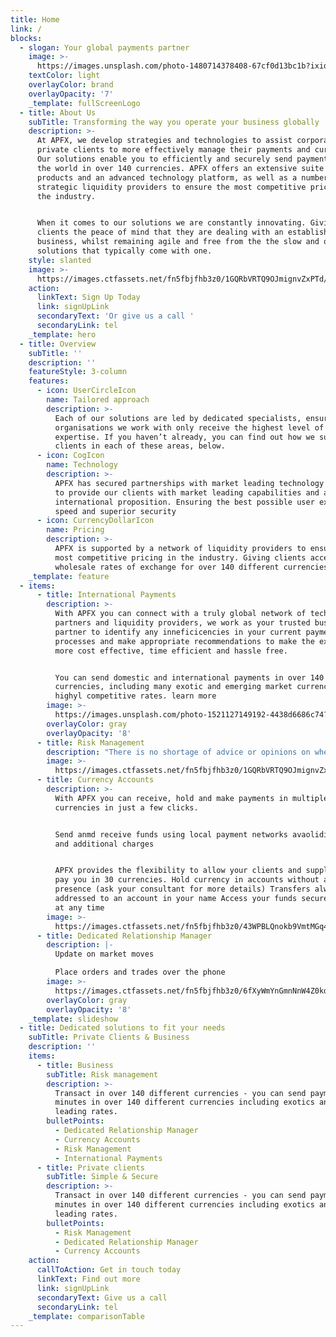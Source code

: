 ```yaml
---
title: Home
link: /
blocks:
  - slogan: Your global payments partner
    image: >-
      https://images.unsplash.com/photo-1480714378408-67cf0d13bc1b?ixid=MnwxMjA3fDB8MHxwaG90by1wYWdlfHx8fGVufDB8fHx8&ixlib=rb-1.2.1&auto=format&fit=crop&w=3150&q=80
    textColor: light
    overlayColor: brand
    overlayOpacity: '7'
    _template: fullScreenLogo
  - title: About Us
    subTitle: Transforming the way you operate your business globally
    description: >-
      At APFX, we develop strategies and technologies to assist corporates and
      private clients to more effectively manage their payments and currency.
      Our solutions enable you to efficiently and securely send payments across
      the world in over 140 currencies. APFX offers an extensive suite of
      products and an advanced technology platform, as well as a number of
      strategic liquidity providers to ensure the most competitive pricing in
      the industry.


      When it comes to our solutions we are constantly innovating. Giving
      clients the peace of mind that they are dealing with an established
      business, whilst remaining agile and free from the the slow and outdated
      solutions that typically come with one.
    style: slanted
    image: >-
      https://images.ctfassets.net/fn5fbjfhb3z0/1GQRbVRTQ9OJmignvZxPTd/43b7e889507f8801aa8268aef9d95083/opera-house-2.jpg?w=1600&h=1066&q=50
    action:
      linkText: Sign Up Today
      link: signUpLink
      secondaryText: 'Or give us a call '
      secondaryLink: tel
    _template: hero
  - title: Overview
    subTitle: ''
    description: ''
    featureStyle: 3-column
    features:
      - icon: UserCircleIcon
        name: Tailored approach
        description: >-
          Each of our solutions are led by dedicated specialists, ensuring the
          organisations we work with only receive the highest level of
          expertise. If you haven’t already, you can find out how we support
          clients in each of these areas, below.
      - icon: CogIcon
        name: Technology
        description: >-
          APFX has secured partnerships with market leading technology vendors
          to provide our clients with market leading capabilities and a truly
          international proposition. Ensuring the best possible user experience,
          speed and superior security
      - icon: CurrencyDollarIcon
        name: Pricing
        description: >-
          APFX is supported by a network of liquidity providers to ensure the
          most competitive pricing in the industry. Giving clients access to
          wholesale rates of exchange for over 140 different currencies
    _template: feature
  - items:
      - title: International Payments
        description: >-
          With APFX you can connect with a truly global network of technology
          partners and liquidity providers, we work as your trusted business
          partner to identify any inneficicencies in your current paymebnts
          processes and make appropriate recommendations to make the experience
          more cost effective, time efficient and hassle free.


          You can send domestic and international payments in over 140
          currencies, including many exotic and emerging market currencies at
          highyl competitive rates. learn more
        image: >-
          https://images.unsplash.com/photo-1521127149192-4438d6686c74?ixid=MnwxMjA3fDB8MHxwaG90by1wYWdlfHx8fGVufDB8fHx8&ixlib=rb-1.2.1&auto=format&fit=crop&w=2817&q=80
        overlayColor: gray
        overlayOpacity: '8'
      - title: Risk Management
        description: "There is no shortage of advice or opinions on where exchange rates are going.\_ However, for those responsible for deciding how to manage their currency exposures it has never been more important to be pro-active in making informed decisions. The fact remains that nobody can reliably predict the currency market but despite this, currency purchasing decisions are still frequently based on a ‘best guess’ and therefore companies remain vulnerable to currency risk. \n\nAt APFX, we look to mitigate the problem of unpredictable exchange rates by developing strategies tailored to your business circumstances and in doing so, give you greater control over the impact exchange rate volatility has on your bottom line. learn more"
        image: >-
          https://images.ctfassets.net/fn5fbjfhb3z0/1GQRbVRTQ9OJmignvZxPTd/43b7e889507f8801aa8268aef9d95083/opera-house-2.jpg?w=1600&h=1066&q=50
      - title: Currency Accounts
        description: >-
          With APFX you can receive, hold and make payments in multiple
          currencies in just a few clicks.


          Send anmd receive funds using local payment networks avaoliding delays
          and additional charges


          APFX provides the flexibility to allow your clients and suppliers to
          pay you in 30 currencies. Hold currency in accounts without a local
          presence (ask your consultant for more details) Transfers always
          addressed to an account in your name Access your funds securely online
          at any time
        image: >-
          https://images.ctfassets.net/fn5fbjfhb3z0/43WPBLQnokb9VmtMGq4JWE/7a68eaa362df36ed7b08b9db785e57f3/christopher-burns-D-fpL7F_MEI-unsplash.jpg?w=3200&h=1843&q=50
      - title: Dedicated Relationship Manager
        description: |-
          Update on market moves

          Place orders and trades over the phone
        image: >-
          https://images.ctfassets.net/fn5fbjfhb3z0/6fXyWmYnGmnNnW4Z0kdFfW/96d3830218d5af21b493756b03515582/kevin-bosc-oeqBJZd1GWY-unsplash.jpg?w=3200&h=2133&q=50
        overlayColor: gray
        overlayOpacity: '8'
    _template: slideshow
  - title: Dedicated solutions to fit your needs
    subTitle: Private Clients & Business
    description: ''
    items:
      - title: Business
        subTitle: Risk management
        description: >-
          Transact in over 140 different currencies - you can send payments in
          minutes in over 140 different currencies including exotics and market
          leading rates.
        bulletPoints:
          - Dedicated Relationship Manager
          - Currency Accounts
          - Risk Management
          - International Payments
      - title: Private clients
        subTitle: Simple & Secure
        description: >-
          Transact in over 140 different currencies - you can send payments in
          minutes in over 140 different currencies including exotics and market
          leading rates.
        bulletPoints:
          - Risk Management
          - Dedicated Relationship Manager
          - Currency Accounts
    action:
      callToAction: Get in touch today
      linkText: Find out more
      link: signUpLink
      secondaryText: Give us a call
      secondaryLink: tel
    _template: comparisonTable
---
```


